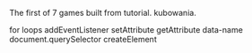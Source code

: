 The first of 7 games built from tutorial. kubowania.

for loops
addEventListener
setAttribute
getAttribute
data-name
document.querySelector
createElement


